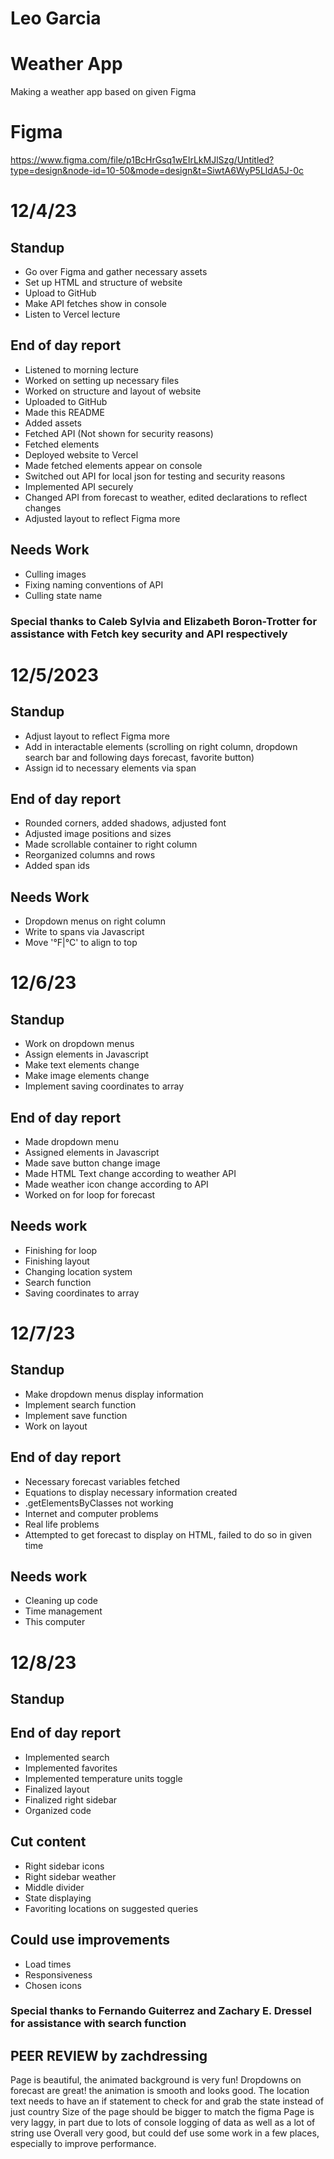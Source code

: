 # Leo Garcia

# Weather App

Making a weather app based on given Figma

# Figma

https://www.figma.com/file/p1BcHrGsq1wEIrLkMJlSzg/Untitled?type=design&node-id=10-50&mode=design&t=SiwtA6WyP5LldA5J-0c

#

# 12/4/23

## Standup

* Go over Figma and gather necessary assets
* Set up HTML and structure of website
* Upload to GitHub
* Make API fetches show in console
* Listen to Vercel lecture

## End of day report

* Listened to morning lecture
* Worked on setting up necessary files
* Worked on structure and layout of website
* Uploaded to GitHub
* Made this README
* Added assets
* Fetched API (Not shown for security reasons)
* Fetched elements
* Deployed website to Vercel
* Made fetched elements appear on console
* Switched out API for local json for testing and security reasons
* Implemented API securely
* Changed API from forecast to weather, edited declarations to reflect changes
* Adjusted layout to reflect Figma more

## Needs Work

* Culling images
* Fixing naming conventions of API
* Culling state name

### Special thanks to Caleb Sylvia and Elizabeth Boron-Trotter for assistance with Fetch key security and API respectively

#

# 12/5/2023

## Standup
* Adjust layout to reflect Figma more
* Add in interactable elements (scrolling on right column, dropdown search bar and following days forecast, favorite button)
* Assign id to necessary elements via span

## End of day report
* Rounded corners, added shadows, adjusted font
* Adjusted image positions and sizes
* Made scrollable container to right column
* Reorganized columns and rows
* Added span ids

## Needs Work

* Dropdown menus on right column
* Write to spans via Javascript
* Move '°F|°C' to align to top

#

# 12/6/23

## Standup
* Work on dropdown menus
* Assign elements in Javascript
* Make text elements change
* Make image elements change
* Implement saving coordinates to array

## End of day report
* Made dropdown menu
* Assigned elements in Javascript
* Made save button change image
* Made HTML Text change according to weather API
* Made weather icon change according to API
* Worked on for loop for forecast

## Needs work
* Finishing for loop
* Finishing layout
* Changing location system
* Search function
* Saving coordinates to array

#

# 12/7/23

## Standup
* Make dropdown menus display information
* Implement search function
* Implement save function
* Work on layout

## End of day report
* Necessary forecast variables fetched
* Equations to display necessary information created
* .getElementsByClasses not working
* Internet and computer problems
* Real life problems
* Attempted to get forecast to display on HTML, failed to do so in given time

## Needs work
* Cleaning up code
* Time management
* This computer

#

# 12/8/23

## Standup

## End of day report
* Implemented search
* Implemented favorites
* Implemented temperature units toggle
* Finalized layout
* Finalized right sidebar
* Organized code

## Cut content
* Right sidebar icons
* Right sidebar weather
* Middle divider
* State displaying
* Favoriting locations on suggested queries

## Could use improvements
* Load times
* Responsiveness
* Chosen icons

### Special thanks to Fernando Guiterrez and Zachary E. Dressel for assistance with search function

## PEER REVIEW by zachdressing
Page is beautiful, the animated background is very fun!
Dropdowns on forecast are great! the animation is smooth and looks good.
The location text needs to have an if statement to check for and grab the state instead of just country
Size of the page should be bigger to match the figma
Page is very laggy, in part due to lots of console logging of data as well as a lot of string use
Overall very good, but could def use some work in a few places, especially to improve performance.
